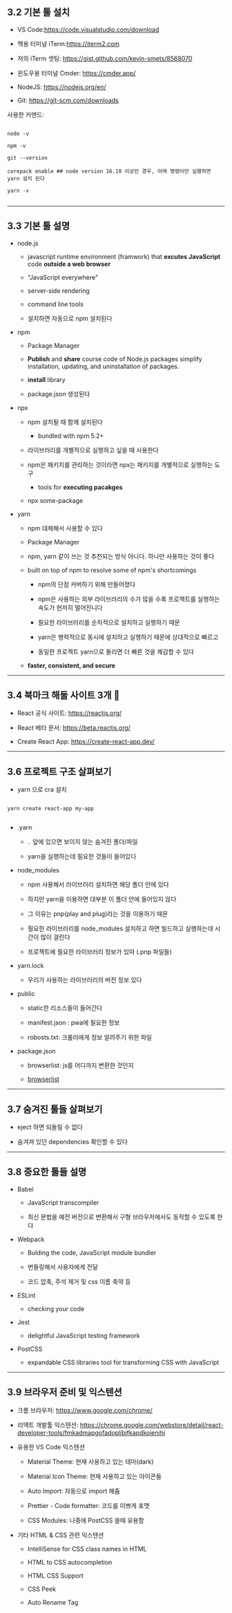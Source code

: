 ## 3.2 기본 툴 설치

- VS Code:https://code.visualstudio.com/download

- 맥용 터미널 iTerm:https://iterm2.com

- 저의 iTerm 셋팅: https://gist.github.com/kevin-smets/8568070

- 윈도우용 터미널 Cmder: https://cmder.app/

- NodeJS: https://nodejs.org/en/

- Git: https://git-scm.com/downloads

사용한 커맨드:

```shell

node -v

npm -v

git --version

corepack enable ## node version 16.10 이상인 경우, 아래 명령어만 실행하면 yarn 설치 된다

yarn -v


```

---

## 3.3 기본 툴 설명

- node.js

  - javascript runtime environment (framwork) that **excutes JavaScript** code **outside a web browser**

  - "JavaScript everywhere"

  - server-side rendering

  - command line tools

  - 설치하면 자동으로 npm 설치된다

- npm

  - Package Manager

  - **Publish** and **share** course code of Node.js packages simplify installation, updating, and uninstallation of packages.

  - **install** library

  - package.json 생성된다

- npx

  - npm 설치될 때 함께 설치된다

    - bundled with npm 5.2+

  - 라이브러리를 개별적으로 실행하고 싶을 때 사용한다

  - npm은 패키지를 관리하는 것이라면 npx는 패키지를 개별적으로 실행하는 도구

    - tools for **executing pacakges**

  - npx some-package

- yarn

  - npm 대체해서 사용할 수 있다

  - Package Manager

  - npm, yarn 같이 쓰는 것 추천되는 방식 아니다. 하나만 사용하는 것이 좋다

  - built on top of npm to resolve some of npm's shortcomings

    - npm의 단점 커버하기 위해 만들어졌다

    - npm은 사용하는 외부 라이브러리의 수가 많을 수록 프로젝트를 실행하는 속도가 현저히 떨어진니다

    - 필요한 라이브러리를 순차적으로 설치하고 실행하기 때문

    - yarn은 병력적으로 동시에 설치하고 실행하기 때문에 상대적으로 빠르고

    - 동일한 프로젝트 yarn으로 돌리면 더 빠른 것을 체감할 수 있다

  - **faster, consistent, and secure**

---

## 3.4 북마크 해둘 사이트 3개 🔖

- React 공식 사이트: https://reactjs.org/

- React 베타 문서: https://beta.reactjs.org/

- Create React App: https://create-react-app.dev/

---

## 3.6 프로젝트 구조 살펴보기

- yarn 으로 cra 설치

```shell

yarn create react-app my-app


```

- .yarn

  - `.` 앞에 있으면 보이지 않는 숨겨진 폴더/파일

  - yarn을 실행하는데 필요한 것들이 들어있다

- node_modules

  - npm 사용해서 라이브러리 설치하면 해당 폴더 안에 있다

  - 하지만 yarn을 이용하면 대부분 이 폴더 안에 들어있지 않다

  - 그 이유는 pnp(play and plug)라는 것을 이용하기 때문

  - 필요한 라이브러리를 node_modules 설치하고 하면 빌드하고 실행하는데 시간이 많이 걸린다

  - 프로젝트에 필요한 라이브러리 정보가 있따 (.pnp 파일들)

- yarn.lock

  - 우리가 사용하는 라이브러리의 버전 정보 있다

- public

  - static한 리소스들이 들어간다

  - manifest.json : pwa에 필요한 정보

  - robosts.txt: 크롤러에게 정보 알려주기 위한 파일

- package.json

  - browserlist: js를 어디까지 변환한 것인지

  - [browserlist](https://www.google.com/search?q=browserlist&rlz=1C5CHFA_enKR1016KR1016&oq=browserlist+&aqs=chrome..69i57j0i10i512l9.3792j0j7&sourceid=chrome&ie=UTF-8)

---

## 3.7 숨겨진 툴들 살펴보기

- eject 하면 되돌릴 수 없다

- 숨겨져 있던 dependencies 확인할 수 있다

---

## 3.8 중요한 툴들 설명

- Babel

  - JavaScript transcompiler

  - 최신 문법을 예전 버전으로 변환해서 구형 브라우저에서도 동작할 수 있도록 한다

- Webpack

  - Bulding the code, JavaScript module bundler

  - 번들링해서 사용자에게 전달

  - 코드 압축, 주석 제거 및 css 이름 축약 등

- ESLint

  - checking your code

- Jest

  - delightful JavaScript testing framework

- PostCSS

  - expandable CSS libraries tool for transforming CSS with JavaScript

---

## 3.9 브라우저 준비 및 익스텐션

- 크롬 브라우저: https://www.google.com/chrome/

- 리액트 개발툴 익스텐션: https://chrome.google.com/webstore/detail/react-developer-tools/fmkadmapgofadopljbjfkapdkoienihi

- 유용한 VS Code 익스텐션

  - Material Theme: 현재 사용하고 있는 테마(dark)

  - Material Icon Theme: 현재 사용하고 있는 아이콘들

  - Auto Import: 자동으로 import 해줌

  - Prettier - Code formatter: 코드를 이쁘게 포맷

  - CSS Modules: 나중에 PostCSS 쓸때 유용함

- 기타 HTML & CSS 관련 익스텐션

  - IntelliSense for CSS class names in HTML

  - HTML to CSS autocompletion

  - HTML CSS Support

  - CSS Peek

  - Auto Rename Tag
